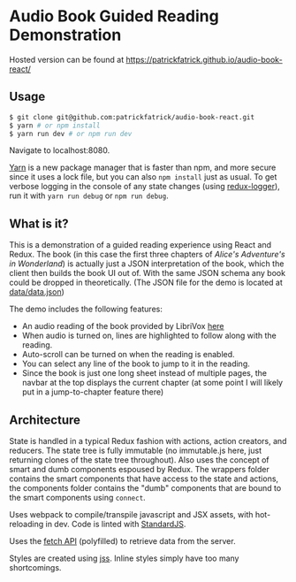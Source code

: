 # Audio Book Guided Reading Demonstration

Hosted version can be found at https://patrickfatrick.github.io/audio-book-react/

## Usage

```bash
$ git clone git@github.com:patrickfatrick/audio-book-react.git
$ yarn # or npm install
$ yarn run dev # or npm run dev
```

Navigate to localhost:8080.

[Yarn](https://yarnpkg.com) is a new package manager that is faster than npm, and more secure since it uses a lock file, but you can also `npm install` just as usual. To get verbose logging in the console of any state changes (using [redux-logger](https://github.com/evgenyrodionov/redux-logger)), run it with `yarn run debug` or `npm run debug`.

## What is it?

This is a demonstration of a guided reading experience using React and Redux. The book (in this case the first three chapters of _Alice's Adventure's in Wonderland_) is actually just a JSON interpretation of the book, which the client then builds the book UI out of. With the same JSON schema any book could be dropped in theoretically. (The JSON file for the demo is located at [data/data.json](https://github.com/patrickfatrick/audio-book-react/blob/master/data/26tniea82c/data.json))

The demo includes the following features:

- An audio reading of the book provided by LibriVox [here](https://librivox.org/alices-adventures-in-wonderland-dramatic-reading-by-lewis-carroll/)
- When audio is turned on, lines are highlighted to follow along with the reading.
- Auto-scroll can be turned on when the reading is enabled.
- You can select any line of the book to jump to it in the reading.
- Since the book is just one long sheet instead of multiple pages, the navbar at the top displays the current chapter (at some point I will likely put in a jump-to-chapter feature there)

## Architecture

State is handled in a typical Redux fashion with actions, action creators, and reducers. The state tree is fully immutable (no immutable.js here, just returning clones of the state tree throughout). Also uses the concept of smart and dumb components espoused by Redux. The wrappers folder contains the smart components that have access to the state and actions, the components folder contains the "dumb" components that are bound to the smart components using `connect`.

Uses webpack to compile/transpile javascript and JSX assets, with hot-reloading in dev. Code is linted with [StandardJS](http://standardjs.com).

Uses the [fetch API](https://github.com/github/fetch) (polyfilled) to retrieve data from the server.

Styles are created using [jss](https://github.com/cssinjs/jss). Inline styles simply have too many shortcomings.
